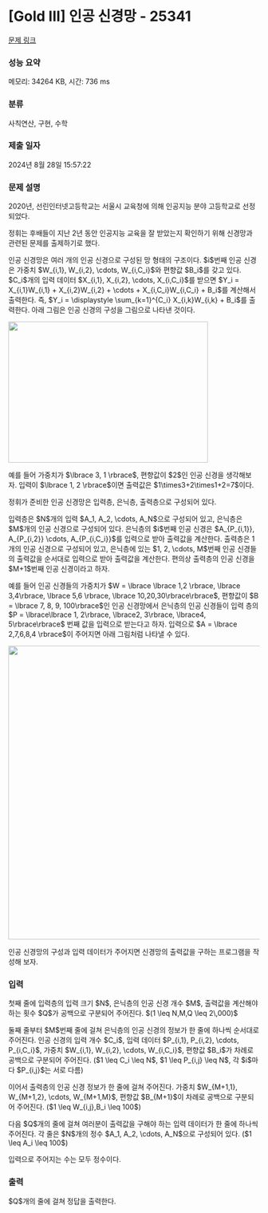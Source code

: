 # [Gold III] 인공 신경망 - 25341 

[문제 링크](https://www.acmicpc.net/problem/25341) 

### 성능 요약

메모리: 34264 KB, 시간: 736 ms

### 분류

사칙연산, 구현, 수학

### 제출 일자

2024년 8월 28일 15:57:22

### 문제 설명

<p>2020년, 선린인터넷고등학교는 서울시 교육청에 의해 인공지능 분야 고등학교로 선정되었다.</p>

<p>정휘는 후배들이 지난 2년 동안 인공지능 교육을 잘 받았는지 확인하기 위해 신경망과 관련된 문제를 출제하기로 했다.</p>

<p>인공 신경망은 여러 개의 인공 신경으로 구성된 망 형태의 구조이다. $i$번째 인공 신경은 가중치 $W_{i,1}, W_{i,2}, \cdots, W_{i,C_i}$와 편향값 $B_i$를 갖고 있다. $C_i$개의 입력 데이터 $X_{i,1}, X_{i,2}, \cdots, X_{i,C_i}$를 받으면 $Y_i = X_{i,1}W_{i,1} + X_{i,2}W_{i,2} + \cdots + X_{i,C_i}W_{i,C_i} + B_i$를 계산해서 출력한다. 즉, $Y_i = \displaystyle \sum_{k=1}^{C_i} X_{i,k}W_{i,k} + B_i$를 출력한다. 아래 그림은 인공 신경의 구성을 그림으로 나타낸 것이다.</p>

<p><img alt="" src="" style="height: 283px; width: 400px;"></p>

<p>예를 들어 가중치가 $\lbrace 3, 1 \rbrace$, 편향값이 $2$인 인공 신경을 생각해보자. 입력이 $\lbrace 1, 2 \rbrace$이면 출력값은 $1\times3+2\times1+2=7$이다.</p>

<p>정휘가 준비한 인공 신경망은 입력층, 은닉층, 출력층으로 구성되어 있다.</p>

<p>입력층은 $N$개의 입력 $A_1, A_2, \cdots, A_N$으로 구성되어 있고, 은닉층은 $M$개의 인공 신경으로 구성되어 있다. 은닉층의 $i$번째 인공 신경은 $A_{P_{i,1}}, A_{P_{i,2}} \cdots, A_{P_{i,C_i}}$를 입력으로 받아 출력값을 계산한다. 출력층은 1개의 인공 신경으로 구성되어 있고, 은닉층에 있는 $1, 2, \cdots, M$번째 인공 신경들의 출력값을 순서대로 입력으로 받아 출력값을 계산한다. 편의상 출력층의 인공 신경을 $M+1$번째 인공 신경이라고 하자.</p>

<p>예를 들어 인공 신경들의 가중치가 $W = \lbrace \lbrace 1,2 \rbrace, \lbrace 3,4\rbrace, \lbrace 5,6 \rbrace, \lbrace 10,20,30\rbrace\rbrace$, 편향값이 $B = \lbrace 7, 8, 9, 100\rbrace$인 인공 신경망에서 은닉층의 인공 신경들이 입력 층의 $P = \lbrace\lbrace 1, 2\rbrace, \lbrace2, 3\rbrace, \lbrace4, 5\rbrace\rbrace$ 번째 값을 입력으로 받는다고 하자. 입력으로 $A = \lbrace 2,7,6,8,4 \rbrace$이 주어지면 아래 그림처럼 나타낼 수 있다.</p>

<p><img alt="" src="" style="height: 589px; width: 800px;"></p>

<p>인공 신경망의 구성과 입력 데이터가 주어지면 신경망의 출력값을 구하는 프로그램을 작성해 보자.</p>

### 입력 

 <p>첫째 줄에 입력층의 입력 크기 $N$, 은닉층의 인공 신경 개수 $M$, 출력값을 계산해야 하는 횟수 $Q$가 공백으로 구분되어 주어진다. $(1 \leq N,M,Q \leq 2\,000)$</p>

<p>둘째 줄부터 $M$번째 줄에 걸쳐 은닉층의 인공 신경의 정보가 한 줄에 하나씩 순서대로 주어진다. 인공 신경의 입력 개수 $C_i$, 입력 데이터 $P_{i,1}, P_{i,2}, \cdots, P_{i,C_i}$, 가중치 $W_{i,1}, W_{i,2}, \cdots, W_{i,C_i}$, 편향값 $B_i$가 차례로 공백으로 구분되어 주어진다. ($1 \leq C_i \leq N$, $1 \leq P_{i,j} \leq N$, 각 $i$마다 $P_{i,j}$는 서로 다름)</p>

<p>이어서 출력층의 인공 신경 정보가 한 줄에 걸쳐 주어진다. 가중치 $W_{M+1,1}, W_{M+1,2}, \cdots, W_{M+1,M}$, 편향값 $B_{M+1}$이 차례로 공백으로 구분되어 주어진다. ($1 \leq W_{i,j},B_i \leq 100$)</p>

<p>다음 $Q$개의 줄에 걸쳐 여러분이 출력값을 구해야 하는 입력 데이터가 한 줄에 하나씩 주어진다. 각 줄은 $N$개의 정수 $A_1, A_2, \cdots, A_N$으로 구성되어 있다. ($1 \leq A_i \leq 100$)</p>

<p>입력으로 주어지는 수는 모두 정수이다.</p>

### 출력 

 <p>$Q$개의 줄에 걸쳐 정답을 출력한다.</p>

